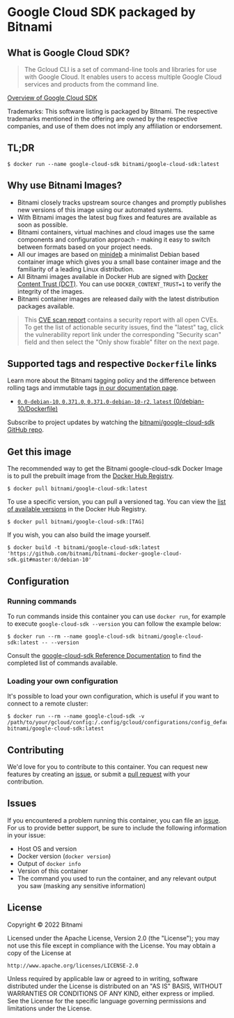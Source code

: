 # Google Cloud SDK packaged by Bitnami

## What is Google Cloud SDK?

> The Gcloud CLI is a set of command-line tools and libraries for use with Google Cloud. It enables users to access multiple Google Cloud services and products from the command line.

[Overview of Google Cloud SDK](https://cloud.google.com/sdk/gcloud)

Trademarks: This software listing is packaged by Bitnami. The respective trademarks mentioned in the offering are owned by the respective companies, and use of them does not imply any affiliation or endorsement.

## TL;DR

```console
$ docker run --name google-cloud-sdk bitnami/google-cloud-sdk:latest
```

## Why use Bitnami Images?

* Bitnami closely tracks upstream source changes and promptly publishes new versions of this image using our automated systems.
* With Bitnami images the latest bug fixes and features are available as soon as possible.
* Bitnami containers, virtual machines and cloud images use the same components and configuration approach - making it easy to switch between formats based on your project needs.
* All our images are based on [minideb](https://github.com/bitnami/minideb) a minimalist Debian based container image which gives you a small base container image and the familiarity of a leading Linux distribution.
* All Bitnami images available in Docker Hub are signed with [Docker Content Trust (DCT)](https://docs.docker.com/engine/security/trust/content_trust/). You can use `DOCKER_CONTENT_TRUST=1` to verify the integrity of the images.
* Bitnami container images are released daily with the latest distribution packages available.


> This [CVE scan report](https://quay.io/repository/bitnami/google-cloud-sdk?tab=tags) contains a security report with all open CVEs. To get the list of actionable security issues, find the "latest" tag, click the vulnerability report link under the corresponding "Security scan" field and then select the "Only show fixable" filter on the next page.

## Supported tags and respective `Dockerfile` links

Learn more about the Bitnami tagging policy and the difference between rolling tags and immutable tags [in our documentation page](https://docs.bitnami.com/tutorials/understand-rolling-tags-containers/).


* [`0`, `0-debian-10`, `0.371.0`, `0.371.0-debian-10-r2`, `latest` (0/debian-10/Dockerfile)](https://github.com/bitnami/bitnami-docker-google-cloud-sdk/blob/0.371.0-debian-10-r2/0/debian-10/Dockerfile)

Subscribe to project updates by watching the [bitnami/google-cloud-sdk GitHub repo](https://github.com/bitnami/bitnami-docker-google-cloud-sdk).

## Get this image

The recommended way to get the Bitnami google-cloud-sdk Docker Image is to pull the prebuilt image from the [Docker Hub Registry](https://hub.docker.com/r/bitnami/google-cloud-sdk).

```console
$ docker pull bitnami/google-cloud-sdk:latest
```

To use a specific version, you can pull a versioned tag. You can view the [list of available versions](https://hub.docker.com/r/bitnami/google-cloud-sdk/tags/) in the Docker Hub Registry.

```console
$ docker pull bitnami/google-cloud-sdk:[TAG]
```

If you wish, you can also build the image yourself.

```console
$ docker build -t bitnami/google-cloud-sdk:latest 'https://github.com/bitnami/bitnami-docker-google-cloud-sdk.git#master:0/debian-10'
```

## Configuration

### Running commands

To run commands inside this container you can use `docker run`, for example to execute `google-cloud-sdk --version` you can follow the example below:

```console
$ docker run --rm --name google-cloud-sdk bitnami/google-cloud-sdk:latest -- --version
```

Consult the [google-cloud-sdk Reference Documentation](https://cloud.google.com/sdk/gcloud) to find the completed list of commands available.

### Loading your own configuration

It's possible to load your own configuration, which is useful if you want to connect to a remote cluster:

```console
$ docker run --rm --name google-cloud-sdk -v /path/to/your/gcloud/config:/.config/gcloud/configurations/config_default bitnami/google-cloud-sdk:latest
```

## Contributing

We'd love for you to contribute to this container. You can request new features by creating an [issue](https://github.com/bitnami/bitnami-docker-google-cloud-sdk/issues), or submit a [pull request](https://github.com/bitnami/bitnami-docker-google-cloud-sdk/pulls) with your contribution.

## Issues

If you encountered a problem running this container, you can file an [issue](https://github.com/bitnami/bitnami-docker-google-cloud-sdk/issues/new). For us to provide better support, be sure to include the following information in your issue:

- Host OS and version
- Docker version (`docker version`)
- Output of `docker info`
- Version of this container
- The command you used to run the container, and any relevant output you saw (masking any sensitive information)

## License

Copyright &copy; 2022 Bitnami

Licensed under the Apache License, Version 2.0 (the "License");
you may not use this file except in compliance with the License.
You may obtain a copy of the License at

    http://www.apache.org/licenses/LICENSE-2.0

Unless required by applicable law or agreed to in writing, software
distributed under the License is distributed on an "AS IS" BASIS,
WITHOUT WARRANTIES OR CONDITIONS OF ANY KIND, either express or implied.
See the License for the specific language governing permissions and
limitations under the License.

